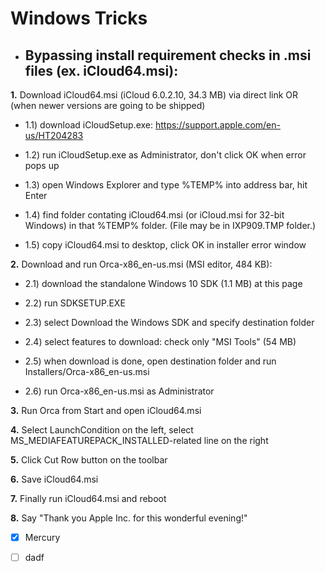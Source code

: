 # Windows Tricks

- ## Bypassing install requirement checks in .msi files (ex. iCloud64.msi):

**1.** Download iCloud64.msi (iCloud 6.0.2.10, 34.3 MB) via direct link
OR (when newer versions are going to be shipped)

- 1.1) download iCloudSetup.exe: https://support.apple.com/en-us/HT204283

- 1.2) run iCloudSetup.exe as Administrator, don't click OK when error pops up

- 1.3) open Windows Explorer and type %TEMP% into address bar, hit Enter

- 1.4) find folder contating iCloud64.msi (or iCloud.msi for 32-bit Windows) in that %TEMP% folder. (File may be in IXP909.TMP folder.)

- 1.5) copy iCloud64.msi to desktop, click OK in installer error window

**2.** Download and run Orca-x86_en-us.msi (MSI editor, 484 KB):

- 2.1) download the standalone Windows 10 SDK (1.1 MB) at this page

- 2.2) run SDKSETUP.EXE

- 2.3) select Download the Windows SDK and specify destination folder

- 2.4) select features to download: check only "MSI Tools" (54 MB)

- 2.5) when download is done, open destination folder
       and run Installers/Orca-x86_en-us.msi

- 2.6) run Orca-x86_en-us.msi as Administrator

**3.** Run Orca from Start and open iCloud64.msi

**4.** Select LaunchCondition on the left, select MS_MEDIAFEATUREPACK_INSTALLED-related line on the right

**5.** Click Cut Row button on the toolbar

**6.** Save iCloud64.msi

**7.** Finally run iCloud64.msi and reboot

**8.** Say "Thank you Apple Inc. for this wonderful evening!"

- [x] Mercury

- [ ] dadf
